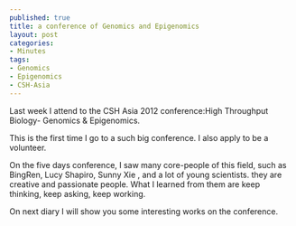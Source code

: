 ```yaml
--- 
published: true
title: a conference of Genomics and Epigenomics
layout: post
categories:
- Minutes
tags: 
- Genomics
- Epigenomics
- CSH-Asia
---
```

Last week I attend to the CSH Asia 2012 conference:High Throughput Biology- Genomics & Epigenomics.

This is the first time I go to a such big conference. I also apply to be a volunteer.

On the five days conference, I saw many core-people of this field, such as BingRen, Lucy Shapiro, Sunny Xie , and a lot of young scientists.
they are creative and passionate people. What I learned from them are keep thinking, keep asking, keep working.

On next diary I will show you some interesting works on the conference.


